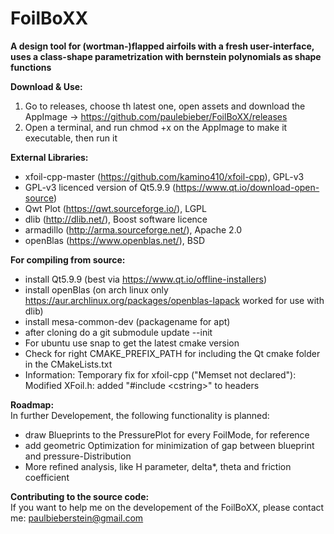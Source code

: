 # FoilBoXX
__A design tool for (wortman-)flapped airfoils with a fresh user-interface, uses a class-shape parametrization with bernstein polynomials as shape functions__

__Download & Use:__
1) Go to releases, choose th latest one, open assets and download the AppImage
-> https://github.com/paulebieber/FoilBoXX/releases
2) Open a terminal, and run chmod +x on the AppImage to make it executable, then run it

__External Libraries:__
- xfoil-cpp-master (https://github.com/kamino410/xfoil-cpp), GPL-v3
- GPL-v3 licenced version of Qt5.9.9 (https://www.qt.io/download-open-source)
- Qwt Plot (https://qwt.sourceforge.io/), LGPL
- dlib (http://dlib.net/), Boost software licence
- armadillo (http://arma.sourceforge.net/), Apache 2.0
- openBlas (https://www.openblas.net/), BSD

__For compiling from source:__
- install Qt5.9.9 (best via https://www.qt.io/offline-installers)
- install openBlas (on arch linux only https://aur.archlinux.org/packages/openblas-lapack worked for use with dlib)
- install mesa-common-dev (packagename for apt)
- after cloning do a git submodule update --init
- For ubuntu use snap to get the latest cmake version
- Check for right CMAKE_PREFIX_PATH for including the Qt cmake folder in the CMakeLists.txt
- Information: Temporary fix for xfoil-cpp ("Memset not declared"): Modified XFoil.h: added "#include \<cstring\>" to headers

__Roadmap:__\
In further Developement, the following functionality is planned:
- draw Blueprints to the PressurePlot for every FoilMode, for reference
- add geometric Optimization for minimization of gap between blueprint and pressure-Distribution
- More refined analysis, like H parameter, delta*, theta and friction coefficient

__Contributing to the source code:__\
If you want to help me on the developement of the FoilBoXX, please contact me:
paulbieberstein@gmail.com
